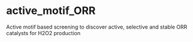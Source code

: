 # active_motif_ORR
Active motif based screening to discover active, selective and stable ORR catalysts for H2O2 production


